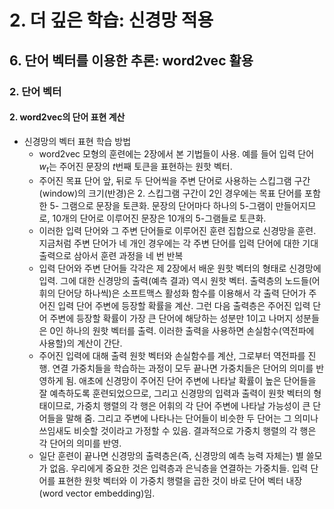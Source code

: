 # 2. 더 깊은 학습: 신경망 적용
## 6. 단어 벡터를 이용한 추론: word2vec 활용
### 2. 단어 벡터
#### 2. word2vec의 단어 표현 계산
- 신경망의 벡터 표현 학습 방법
  - word2vec 모형의 훈련에는 2장에서 본 기법들이 사용. 예를 들어 입력 단어 $w_t$는 주어진 문장의 $t$번째 토큰을 표현하는 원핫 벡터.
  - 주어진 목표 단어 앞, 뒤로 두 단어씩을 주변 단어로 사용하는 스킵그램 구간(window)의 크기(반경)은 2. 스킵그램 구간이 2인 경우에는 목표 단어를 포함한 5- 그램으로 문장을 토큰화. 문장의 단어마다 하나의 5-그램이 만들어지므로, 10개의 단어로 이루어진 문장은 10개의 5-그램들로 토큰화.
  - 이러한 입력 단어와 그 주변 단어들로 이루어진 훈련 집합으로 신경망을 훈련. 지금처럼 주변 단어가 네 개인 경우에는 각 주변 단어를 입력 단어에 대한 기대 출력으로 삼아서 훈련 과정을 네 번 반복
  - 입력 단어와 주변 단어들 각각은 제 2장에서 배운 원핫 벡터의 형태로 신경망에 입력. 그에 대한 신경망의 출력(예측 결과) 역시 원핫 벡터. 출력층의 노드들(어휘의 단어당 하나씩)은 소프트맥스 활성화 함수를 이용해서 각 출력 단어가 주어진 입력 단어 주변에 등장할 확률을 계산. 그런 다음 출력층은 주어진 입력 단어 주변에 등장할 확률이 가장 큰 단어에 해당하는 성분만 1이고 나머지 성분들은 0인 하나의 원핫 벡터를 출력. 이러한 출력을 사용하면 손실함수(역전파에 사용할)의 계산이 간단.
  - 주어진 입력에 대해 출력 원핫 벡터와 손실함수를 계산, 그로부터 역전파를 진행. 연결 가중치들을 학습하는 과정이 모두 끝나면 가중치들은 단어의 의미를 반영하게 됨. 애초에 신경망이 주어진 단어 주변에 나타날 확률이 높은 단어들을 잘 예측하도록 훈련되었으므로, 그리고 신경망의 입력과 출력이 원핫 벡터의 형태이므로, 가중치 행렬의 각 행은 어휘의 각 단어 주변에 나타날 가능성이 큰 단어들을 말해 줌. 그리고 주변에 나타나는 단어들이 비슷한 두 단어는 그 의미나 쓰임새도 비슷할 것이라고 가정할 수 있음. 결과적으로 가중치 행렬의 각 행은 각 단어의 의미를 반영.
  - 일단 훈련이 끝나면 신경망의 출력층은(즉, 신경망의 예측 능력 자체는) 별 쓸모가 없음. 우리에게 중요한 것은 입력층과 은닉층을 연결하는 가중치들. 입력 단어를 표현한 원핫 벡터와 이 가중치 행렬을 곱한 것이 바로 단어 벡터 내장(word vector embedding)임.